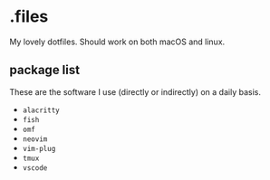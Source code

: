# .files

My lovely dotfiles. Should work on both macOS and linux.

## package list

These are the software I use (directly or indirectly) on a daily basis.

- `alacritty`
- `fish`
- `omf`
- `neovim`
- `vim-plug`
- `tmux`
- `vscode`
